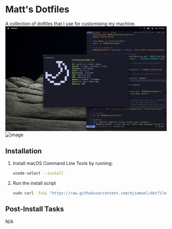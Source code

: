 # Matt's Dotfiles

A collection of dotfiles that I use for customising my machine.
![image](images/dark.png)
![image](images/light.png)

## Installation

1. Install macOS Command Line Tools by running:
   ```bash
   xcode-select --install
   ```
1. Run the install script
   ```bash
   sudo curl -fsSL "https://raw.githubusercontent.com/mjsamuel/dotfiles/master/install.sh" | sh
   ```

## Post-Install Tasks
N/A
